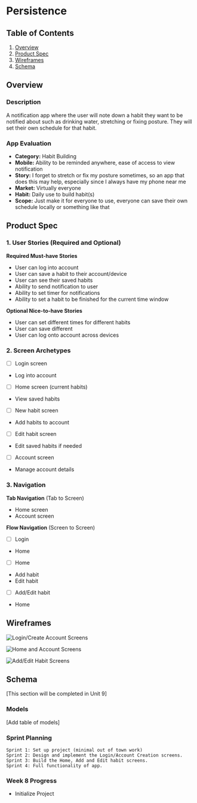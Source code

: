 # Persistence

## Table of Contents

1. [Overview](#Overview)
2. [Product Spec](#Product-Spec)
3. [Wireframes](#Wireframes)
4. [Schema](#Schema)

## Overview

### Description

A notification app where the user will note down a habit they want to be notified about such as drinking water, stretching or fixing posture. They will set their own schedule for that habit.

### App Evaluation

- **Category:** Habit Building
- **Mobile:** Ability to be reminded anywhere, ease of access to view notification
- **Story:** I forget to stretch or fix my posture sometimes, so an app that does this may help, especially since I always have my phone near me
- **Market:** Virtually everyone
- **Habit:** Daily use to build habit(s)
- **Scope:** Just make it for everyone to use, everyone can save their own schedule locally or something like that

## Product Spec

### 1. User Stories (Required and Optional)

**Required Must-have Stories**

* User can log into account
* User can save a habit to their account/device
* User can see their saved habits
* Ability to send notification to user
* Ability to set timer for notifications
* Ability to set a habit to be finished for the current time window

**Optional Nice-to-have Stories**

* User can set different times for different habits
* User can save different
* User can log onto account across devices

### 2. Screen Archetypes

- [ ] Login screen
* Log into account
- [ ] Home screen (current habits)
* View saved habits
- [ ] New habit screen
* Add habits to account
- [ ] Edit habit screen
* Edit saved habits if needed
- [ ] Account screen
* Manage account details

### 3. Navigation

**Tab Navigation** (Tab to Screen)

* Home screen
* Account screen

**Flow Navigation** (Screen to Screen)

- [ ] Login
* Home

- [ ] Home
* Add habit
* Edit habit

- [ ] Add/Edit habit
* Home

## Wireframes

![Login/Create Account Screens](https://github.com/jeffreyzhangsd/Persistence/assets/109628105/3e9f60a0-2b3d-4072-ade0-9f71f617e444)

![Home and Account Screens](https://github.com/jeffreyzhangsd/Persistence/assets/109628105/392af6fb-1b86-4d05-ad1e-02883ed22a46)

![Add/Edit Habit Screens](https://github.com/jeffreyzhangsd/Persistence/assets/109628105/63ff5651-59e1-4014-b7b5-bdd2d4e97654)

## Schema 

[This section will be completed in Unit 9]

### Models

[Add table of models]

### Sprint Planning

    Sprint 1: Set up project (minimal out of town work)
    Sprint 2: Design and implement the Login/Account Creation screens.
    Sprint 3: Build the Home, Add and Edit habit screens.
    Sprint 4: Full functionality of app.

### Week 8 Progress

- Initialize Project
